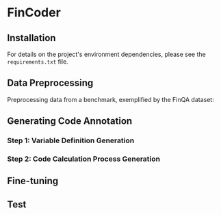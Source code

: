 # FinCoder


## Installation
For details on the project's environment dependencies, please see the `requirements.txt` file.
## Data Preprocessing
Preprocessing data from a benchmark, exemplified by the FinQA dataset:


## Generating Code Annotation
### Step 1: Variable Definition Generation
### Step 2: Code Calculation Process Generation
## Fine-tuning
## Test